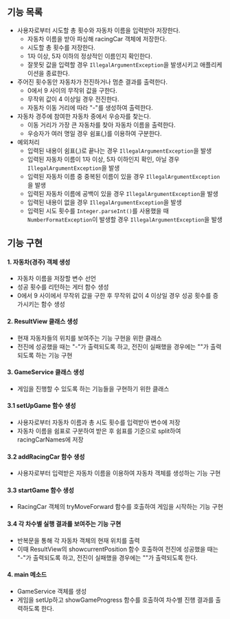 ## 기능 목록

- 사용자로부터 시도할 총 횟수와 자동차 이름을 입력받아 저장한다.
    - 자동차 이름을 받아 파싱해 racingCar 객체에 저장한다.
    - 시도할 총 횟수를 저장한다.
    - 1자 이상, 5자 이하의 정상적인 이름인지 확인한다.
    - 잘못됫 값을 입력할 경우 `IllegalArgumentException`을 발생시키고 애플리케이션을 종료한다.
- 주어진 횟수동안 자동차가 전진하거나 멈춘 결과를 출력한다.
    - 0에서 9 사이의 무작위 값을 구한다.
    - 무작위 값이 4 이상일 경우 전진한다.
    - 자동차 이동 거리에 따라 "-"를 생성하여 출력한다.
- 자동차 경주에 참여한 자동차 중에서 우승자를 찾는다.
    - 이동 거리가 가장 큰 자동차를 찾아 자동차 이름을 출력한다.
    - 우승자가 여러 명일 경우 쉼표(,)를 이용하여 구분한다.
- 예외처리
    - 입력된 내용이 쉼표(,)로 끝나는 경우 `IllegalArgumentException`을 발생
    - 입력된 자동차 이름이 1자 이상, 5자 이하인지 확인, 아닐 경우 `IllegalArgumentException`을 발생
    - 입력된 자동차 이름 중 중복된 이름이 있을 경우 `IllegalArgumentException`을 발생
    - 입력된 자동차 이름에 공백이 있을 경우 `IllegalArgumentException`을 발생
    - 입력된 내용이 없을 경우 `IllegalArgumentException`을 발생
    - 입력된 시도 횟수를 `Integer.parseInt()`를 사용했을 때 `NumberFormatException`이 발생할 경우 `IllegalArgumentException`을 발생

## 기능 구현

#### 1. 자동차(경주) 객체 생성

- 자동차 이름을 저장할 변수 선언
- 성공 횟수를 리턴하는 게터 함수 생성
- 0에서 9 사이에서 무작위 값을 구한 후 무작위 값이 4 이상일 경우 성공 횟수를 증가시키는 함수 생성

#### 2. ResultView 클래스 생성

- 현재 자동차들의 위치를 보여주는 기능 구현을 위한 클래스
- 전진에 성공했을 때는 "-"가 출력되도록 하고, 전진이 실패했을 경우에는 ""가 출력되도록 하는 기능 구현

#### 3. GameService 클래스 생성

- 게임을 진행할 수 있도록 하는 기능들을 구현하기 위한 클래스

#### 3.1 setUpGame 함수 생성

- 사용자로부터 자동차 이름과 총 시도 횟수를 입력받아 변수에 저장
- 자동차 이름을 쉼표로 구분하여 받은 후 쉼표를 기준으로 split하여 racingCarNames에 저장

#### 3.2 addRacingCar 함수 생성

- 사용자로부터 입력받은 자동차 이름을 이용하여 자동차 객체를 생성하는 기능 구현

#### 3.3 startGame 함수 생성

- RacingCar 객체의 tryMoveForward 함수를 호출하여 게임을 시작하는 기능 구현

#### 3.4 각 차수별 실행 결과를 보여주는 기능 구현

- 반복문을 통해 각 자동차 객체의 현재 위치를 출력
- 이때 ResultView의 showcurrentPosition 함수 호출하여 전진에 성공했을 때는 "-"가 출력되도록 하고, 전진이 실패했을 경우에는 ""가 출력되도록 한다.

#### 4. main 메소드

- GameService 객체를 생성
- 게임을 setUp하고 showGameProgress 함수를 호출하여 차수별 진행 결과를 출력하도록 한다.